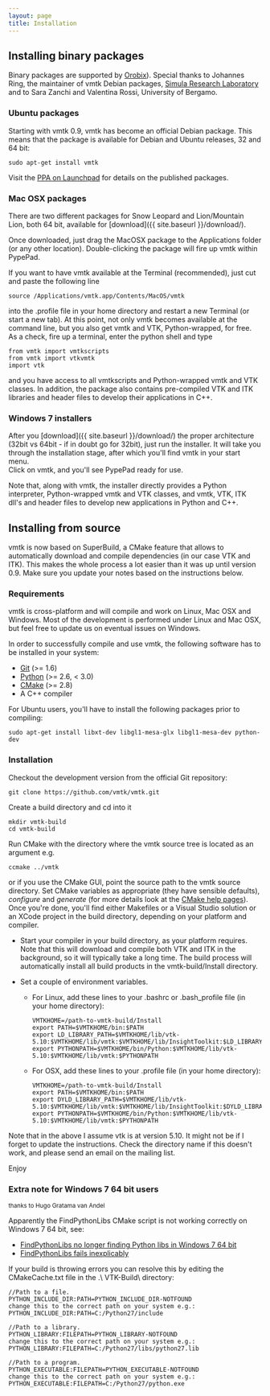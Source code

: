 ```yaml
---
layout: page
title: Installation
---
```



## Installing binary packages


Binary packages are supported by <a href="http://www.orobix.com" target="_blank">Orobix</a>). 
Special thanks to Johannes Ring, the maintainer of vmtk Debian packages, <a href="http://www.simula.no" target="_blank">Simula Research Laboratory</a> and to Sara Zanchi and Valentina Rossi, University of Bergamo.

### Ubuntu packages


Starting with vmtk 0.9, vmtk has become an official Debian package. This means that the package is available for Debian and Ubuntu releases, 32 and 64 bit:

    sudo apt-get install vmtk

Visit the <a href="https://launchpad.net/~vmtk-packaging/+archive/ppa" target="_blank">PPA on Launchpad</a> for details on the published packages.

### Mac OSX packages


There are two different packages for Snow Leopard and Lion/Mountain Lion, both 64 bit, available for [download]({{ site.baseurl }}/download/).

Once downloaded, just drag the MacOSX package to the Applications folder (or any other location). Double-clicking the package will fire up vmtk within PypePad.

If you want to have vmtk available at the Terminal (recommended), just cut and paste the following line

    source /Applications/vmtk.app/Contents/MacOS/vmtk

into the .profile file in your home directory and restart a new Terminal (or start a new tab). At this point, not only vmtk becomes available at the command line, but you also get vmtk and VTK, Python-wrapped, for free. <br/>As a check, fire up a terminal, enter the python shell and type

    from vmtk import vmtkscripts
    from vmtk import vtkvmtk
    import vtk
    
and you have access to all vmtkscripts and Python-wrapped vmtk and VTK classes. In addition, the package also contains pre-compiled VTK and ITK libraries and header files to develop their applications in C++.

### Windows 7 installers

After you [download]({{ site.baseurl }}/download/) the proper architecture (32bit vs 64bit - if in doubt go for 32bit), just run the installer. It will take you through the installation stage, after which you'll find vmtk in your start menu. <br/>Click on vmtk, and you'll see PypePad ready for use.

Note that, along with vmtk, the installer directly provides a Python interpreter, Python-wrapped vmtk and VTK classes, and vmtk, VTK, ITK dll's and header files to develop new applications in Python and C++.


## Installing from source

vmtk is now based on SuperBuild, a CMake feature that allows to automatically download and compile dependencies (in our case VTK and ITK). This makes the whole process a lot easier than it was up until version 0.9. Make sure you update your notes based on the instructions below.

### Requirements

vmtk is cross-platform and will compile and work on Linux, Mac OSX and Windows. Most of the development is performed under Linux and Mac OSX, but feel free to update us on eventual issues on Windows.

In order to successfully compile and use vmtk, the following software has to be installed in your system:

- <a href="http://www.git-scm.org" target="_blank">Git</a> (>= 1.6)
- <a href="http://www.python.org" target="_blank">Python</a> (>= 2.6, < 3.0)
- <a href="http://www.cmake.org" target="_blank">CMake</a> (>= 2.8)
- A C++ compiler

For Ubuntu users, you'll have to install the following packages prior to compiling:

    sudo apt-get install libxt-dev libgl1-mesa-glx libgl1-mesa-dev python-dev

### Installation

Checkout the development version from the official Git repository:

    git clone https://github.com/vmtk/vmtk.git

Create a build directory and cd into it

    mkdir vmtk-build
    cd vmtk-build

Run CMake with the directory where the vmtk source tree is located as an argument e.g. 

    ccmake ../vmtk
    
or if you use the CMake GUI, point the source path to the vmtk source directory.
Set CMake variables as appropriate (they have sensible defaults), *configure* and *generate* (for more details look at the <a href="http://www.cmake.org/cmake/help/runningcmake.html" target="_blank">CMake help pages</a>). Once you're done, you'll find either Makefiles or a Visual Studio solution or an XCode project in the build directory, depending on your platform and compiler.

- Start your compiler in your build directory, as your platform requires. Note that this will download and compile both VTK and ITK in the background, so it will typically take a long time. The build process will automatically install all build products in the vmtk-build/Install directory.

- Set a couple of environment variables. 

  - For Linux, add these lines to your .bashrc or .bash_profile file (in your home directory):
  
        VMTKHOME=/path-to-vmtk-build/Install
        export PATH=$VMTKHOME/bin:$PATH
        export LD_LIBRARY_PATH=$VMTKHOME/lib/vtk-5.10:$VMTKHOME/lib/vmtk:$VMTKHOME/lib/InsightToolkit:$LD_LIBRARY_PATH
        export PYTHONPATH=$VMTKHOME/bin/Python:$VMTKHOME/lib/vtk-5.10:$VMTKHOME/lib/vmtk:$PYTHONPATH

  - For OSX, add these lines to your .profile file (in your home directory):
  
        VMTKHOME=/path-to-vmtk-build/Install
        export PATH=$VMTKHOME/bin:$PATH
        export DYLD_LIBRARY_PATH=$VMTKHOME/lib/vtk-5.10:$VMTKHOME/lib/vmtk:$VMTKHOME/lib/InsightToolkit:$DYLD_LIBRARY_PATH
        export PYTHONPATH=$VMTKHOME/bin/Python:$VMTKHOME/lib/vtk-5.10:$VMTKHOME/lib/vmtk:$PYTHONPATH

Note that in the above I assume vtk is at version 5.10. It might not be if I forget to update the instructions. Check the directory name if this doesn't work, and please send an email on the mailing list.

Enjoy


### Extra note for Windows 7 64 bit users 

<sub>thanks to Hugo Gratama van Andel</sub>

Apparently the FindPythonLibs CMake script is not working correctly on Windows 7 64 bit, see:

- <a href="http://www.cmake.org/pipermail/cmake/2011-July/045471.html" target="_blank">FindPythonLibs no longer finding Python libs in Windows 7 64 bit</a>
- <a href="http://www.cmake.org/pipermail/cmake/2011-November/047820.html" target="_blank">FindPythonLibs fails inexplicably</a>


If your build is throwing errors you can resolve this by editing the CMakeCache.txt file in the .\ VTK-Build\ directory:

    //Path to a file.
    PYTHON_INCLUDE_DIR:PATH=PYTHON_INCLUDE_DIR-NOTFOUND
    change this to the correct path on your system e.g.:
    PYTHON_INCLUDE_DIR:PATH=C:/Python27/include
    
    //Path to a library.
    PYTHON_LIBRARY:FILEPATH=PYTHON_LIBRARY-NOTFOUND
    change this to the correct path on your system e.g.:
    PYTHON_LIBRARY:FILEPATH=C:/Python27/libs/python27.lib
    
    //Path to a program.
    PYTHON_EXECUTABLE:FILEPATH=PYTHON_EXECUTABLE-NOTFOUND
    change this to the correct path on your system e.g.:
    PYTHON_EXECUTABLE:FILEPATH=C:/Python27/python.exe